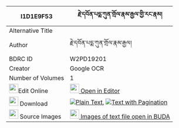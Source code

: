 |I1D1E9F53|རྗེ་དབོན་པདྨ་ཀུན་གྲོལ་རྣམ་རྒྱལ་གྱི་རང་རྣམ། 
| --- | --- 
|Alternative Title |
|Author| རྗེ་དབོན་པདྨ་ཀུན་གྲོལ་རྣམ་རྒྱལ།
|BDRC ID | W2PD19201
|Creator | Google OCR
|Number of Volumes| 1
|<img width="25" src="https://img.icons8.com/color/25/000000/edit-property.png">Edit Online| [<img width="25" src="https://avatars.githubusercontent.com/u/45091458?s=200&v=4"> Open in Editor](http://editor.openpecha.org/I1D1E9F53)
|<img width="25" src="https://img.icons8.com/fluent/48/000000/download-2.png"/>  Download | [![](https://img.icons8.com/color/20/000000/txt.png)Plain Text](https://github.com/Openpecha/I1D1E9F53/releases/download/v1/je_won_pema_kun_drol_namgyal_g_plain_I1D1E9F53.zip), [![](https://img.icons8.com/color/20/000000/txt.png)Text with Pagination](https://github.com/Openpecha/I1D1E9F53/releases/download/v1/je_won_pema_kun_drol_namgyal_g_pages_I1D1E9F53.zip)
|<img width="25" src="https://img.icons8.com/plasticine/100/000000/pictures-folder.png"/>  Source Images | [<img width="25" src="https://library.bdrc.io/icons/BUDA-small.svg"> Images of text file open in BUDA](https://library.bdrc.io/show/bdr:W2PD19201)